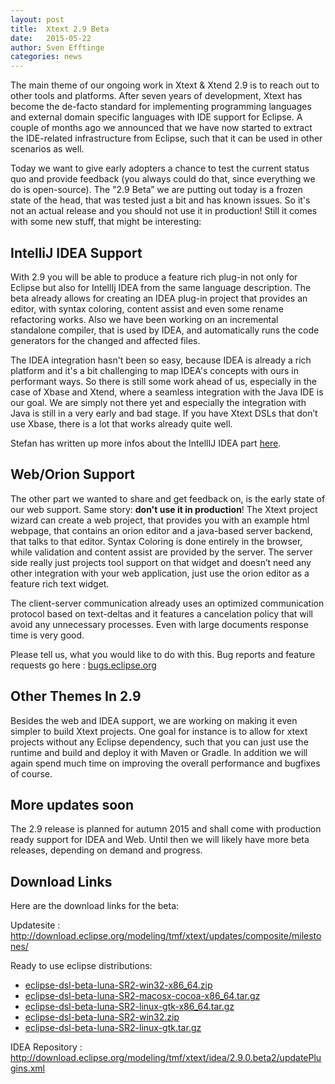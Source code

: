 ```yaml
---
layout: post
title:  Xtext 2.9 Beta
date:   2015-05-22
author: Sven Efftinge
categories: news
---
```


The main theme of our ongoing work in Xtext & Xtend 2.9 is to reach out to other tools and platforms. After seven years of development, Xtext has become the de-facto standard for implementing programming languages and external domain specific languages with IDE support for Eclipse. A couple of months ago we announced that we have now started to extract the IDE-related infrastructure from Eclipse, such that it can be used in other scenarios as well.

Today we want to give early adopters a chance to test the current status quo and provide feedback (you always could do that, since everything we do is open-source). The "2.9 Beta” we are putting out today is a frozen state of the head, that was tested just a bit and has known issues. So it's not an actual release and you should not use it in production! Still it comes with some new stuff, that might be interesting:

## IntelliJ IDEA Support

With 2.9 you will be able to produce a feature rich plug-in not only for Eclipse but also for IntellIj IDEA from the same language description. The beta already allows for creating an IDEA plug-in project that provides an editor, with syntax coloring, content assist and even some rename refactoring works. Also we have been working on an incremental standalone compiler, that is used by IDEA, and automatically runs the code generators for the changed and affected files.

The IDEA integration hasn't been so easy, because IDEA is already a rich platform and it's a bit challenging to map IDEA's concepts with ours in performant ways. So there is still some work ahead of us, especially in the case of Xbase and Xtend, where a seamless integration with the Java IDE is our goal. We are simply not there yet and especially the integration with Java is still in a very early and bad stage. If you have Xtext DSLs that don’t use Xbase, there is a lot that works already quite well.

Stefan has written up more infos about the IntellIJ IDEA part [here](http://oehme.github.io/2015/05/22/xtext-intellij-beta.html).

## Web/Orion Support

The other part we wanted to share and get feedback on, is the early state of our web support. Same story: <b>don't use it in production</b>! The Xtext project wizard can create a web project, that provides you with an example html webpage, that contains an orion editor and a java-based server backend, that talks to that editor. Syntax Coloring is done entirely in the browser, while validation and content assist are provided by the server. The server side really just projects tool support on that widget and doesn’t need any other integration with your web application, just use the orion editor as a feature rich text widget.

The client-server communication already uses an optimized communication protocol based on text-deltas and it features a cancelation policy that will avoid any unnecessary processes. Even with large documents response time is very good.

Please tell us, what you would like to do with this. Bug reports and feature requests go here : [bugs.eclipse.org](https://bugs.eclipse.org/bugs/enter_bug.cgi?product=TMF&component=Xtext)

## Other Themes In 2.9

Besides the web and IDEA support, we are working on making it even simpler to build Xtext projects. One goal for instance is to allow for xtext projects without any Eclipse dependency, such that you can just use the runtime and build and deploy it with Maven or Gradle. In addition we will again spend much time on improving the overall performance and bugfixes of course.

## More updates soon

The 2.9 release is planned for autumn 2015 and shall come with production ready support for IDEA and Web. Until then we will likely have more beta releases, depending on demand and progress.

## Download Links

Here are the download links for the beta:

Updatesite : http://download.eclipse.org/modeling/tmf/xtext/updates/composite/milestones/

Ready to use eclipse distributions:
 - [eclipse-dsl-beta-luna-SR2-win32-x86_64.zip](http://www.eclipse.org/modeling/download.php?file=/modeling/tmf/xtext/downloads/distros/eclipse-dsl-beta-luna-SR2-win32-x86_64.zip&r=2)
 - [eclipse-dsl-beta-luna-SR2-macosx-cocoa-x86_64.tar.gz](http://www.eclipse.org/modeling/download.php?file=/modeling/tmf/xtext/downloads/distros/eclipse-dsl-beta-luna-SR2-macosx-cocoa-x86_64.tar.gz&r=2)
 - [eclipse-dsl-beta-luna-SR2-linux-gtk-x86_64.tar.gz](http://www.eclipse.org/modeling/download.php?file=/modeling/tmf/xtext/downloads/distros/eclipse-dsl-beta-luna-SR2-linux-gtk-x86_64.tar.gz&r=2)
 - [eclipse-dsl-beta-luna-SR2-win32.zip](http://www.eclipse.org/modeling/download.php?file=/modeling/tmf/xtext/downloads/distros/eclipse-dsl-beta-luna-SR2-win32.zip&r=2)
 - [eclipse-dsl-beta-luna-SR2-linux-gtk.tar.gz](http://www.eclipse.org/modeling/download.php?file=/modeling/tmf/xtext/downloads/distros/eclipse-dsl-beta-luna-SR2-linux-gtk.tar.gz&r=2)
 
IDEA Repository : http://download.eclipse.org/modeling/tmf/xtext/idea/2.9.0.beta2/updatePlugins.xml


